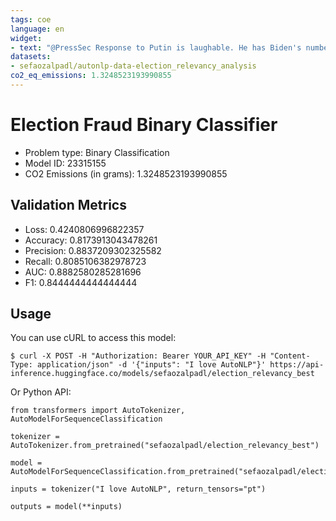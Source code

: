 ```yaml
---
tags: coe
language: en
widget:
- text: "@PressSec Response to Putin is laughable. He has Biden's number. He knows Biden can't hold up in a live debate, and the Chinese did a number on the U.S. too. Biden is making US the laughing stock of the world. We pay the price for a stolen election"
datasets:
- sefaozalpadl/autonlp-data-election_relevancy_analysis
co2_eq_emissions: 1.3248523193990855
---
```


# Election Fraud Binary Classifier

- Problem type: Binary Classification
- Model ID: 23315155
- CO2 Emissions (in grams): 1.3248523193990855

## Validation Metrics

- Loss: 0.4240806996822357
- Accuracy: 0.8173913043478261
- Precision: 0.8837209302325582
- Recall: 0.8085106382978723
- AUC: 0.8882580285281696
- F1: 0.8444444444444444

## Usage

You can use cURL to access this model:

```
$ curl -X POST -H "Authorization: Bearer YOUR_API_KEY" -H "Content-Type: application/json" -d '{"inputs": "I love AutoNLP"}' https://api-inference.huggingface.co/models/sefaozalpadl/election_relevancy_best
```

Or Python API:

```
from transformers import AutoTokenizer, AutoModelForSequenceClassification
  
tokenizer = AutoTokenizer.from_pretrained("sefaozalpadl/election_relevancy_best")

model = AutoModelForSequenceClassification.from_pretrained("sefaozalpadl/election_relevancy_best")

inputs = tokenizer("I love AutoNLP", return_tensors="pt")

outputs = model(**inputs)
```